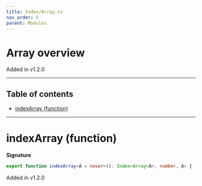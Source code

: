 ```yaml
---
title: Index/Array.ts
nav_order: 5
parent: Modules
---
```


# Array overview

Added in v1.2.0

---

<h2 class="text-delta">Table of contents</h2>

- [indexArray (function)](#indexarray-function)

---

# indexArray (function)

**Signature**

```ts
export function indexArray<A = never>(): Index<Array<A>, number, A> { ... }
```

Added in v1.2.0
